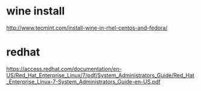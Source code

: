 
# wine install #

http://www.tecmint.com/install-wine-in-rhel-centos-and-fedora/

# redhat ##
https://access.redhat.com/documentation/en-US/Red_Hat_Enterprise_Linux/7/pdf/System_Administrators_Guide/Red_Hat_Enterprise_Linux-7-System_Administrators_Guide-en-US.pdf